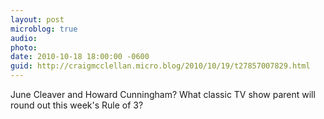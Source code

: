 ```yaml
---
layout: post
microblog: true
audio: 
photo: 
date: 2010-10-18 18:00:00 -0600
guid: http://craigmcclellan.micro.blog/2010/10/19/t27857007829.html
---
```

June Cleaver and Howard Cunningham? What classic TV show parent will round out this week's Rule of 3?
